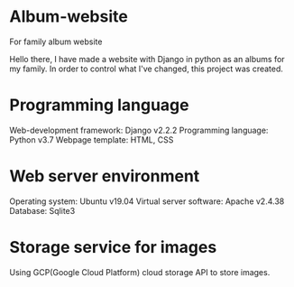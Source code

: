 # Album-website
For family album website

Hello there, I have made a website with Django in python as an albums for my family.
In order to control what I've changed, this project was created.

# Programming language

Web-development framework: Django v2.2.2
Programming language: Python v3.7
Webpage template: HTML, CSS

# Web server environment

Operating system: Ubuntu v19.04
Virtual server software: Apache v2.4.38
Database: Sqlite3

# Storage service for images
Using GCP(Google Cloud Platform) cloud storage API to store images.
